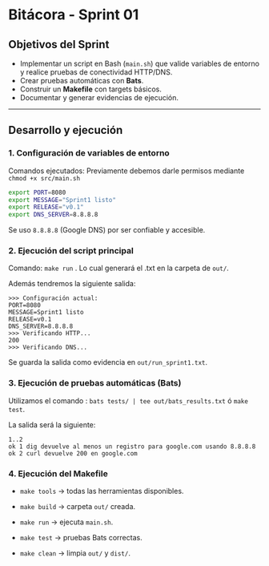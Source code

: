 # Bitácora - Sprint 01
## Objetivos del Sprint
- Implementar un script en Bash (`main.sh`) que valide variables de entorno y realice pruebas de conectividad HTTP/DNS.
- Crear pruebas automáticas con **Bats**.
- Construir un **Makefile** con targets básicos.
- Documentar y generar evidencias de ejecución.

---

## Desarrollo y ejecución

### 1. Configuración de variables de entorno
Comandos ejecutados:
Previamente debemos darle permisos mediante `chmod +x src/main.sh`
```bash
export PORT=8080
export MESSAGE="Sprint1 listo"
export RELEASE="v0.1"
export DNS_SERVER=8.8.8.8
```

Se uso `8.8.8.8` (Google DNS) por ser confiable y accesible.

### 2. Ejecución del script principal
Comando: `make run` . Lo cual generará el .txt en la carpeta de `out/`.

Además tendremos la siguiente salida:
```
>>> Configuración actual:
PORT=8080
MESSAGE=Sprint1 listo
RELEASE=v0.1
DNS_SERVER=8.8.8.8
>>> Verificando HTTP...
200
>>> Verificando DNS...
```
Se guarda la salida como evidencia en `out/run_sprint1.txt`.

### 3. Ejecución de pruebas automáticas (Bats)

Utilizamos el comando : `bats tests/ | tee out/bats_results.txt` ó `make test`.

La salida será la siguiente:
```
1..2
ok 1 dig devuelve al menos un registro para google.com usando 8.8.8.8
ok 2 curl devuelve 200 en google.com
```

### 4. Ejecución del Makefile
- `make tools` → todas las herramientas disponibles. 

- `make build` → carpeta `out/` creada.

- `make run` → ejecuta `main.sh`.

- `make test` → pruebas Bats correctas.

- `make clean` → limpia `out/` y `dist/`.

